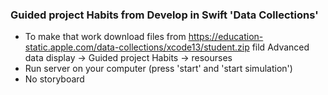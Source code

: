 ### Guided project Habits from Develop in Swift 'Data Collections'   
* To make that work download files from https://education-static.apple.com/data-collections/xcode13/student.zip fild Advanced data display -> Guided project Habits -> resourses
* Run server on your computer (press 'start' and 'start simulation')
* No storyboard
